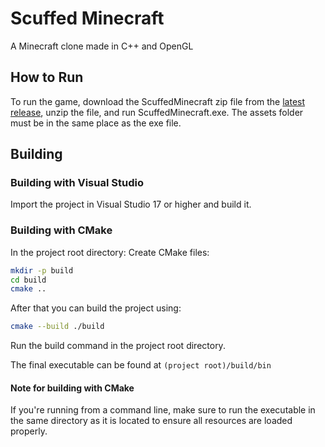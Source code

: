 # Scuffed Minecraft
A Minecraft clone made in C++ and OpenGL

## How to Run
To run the game, download the ScuffedMinecraft zip file from the [latest release](https://github.com/EvanatorM/ScuffedMinecraft/releases/latest), unzip the file, and run ScuffedMinecraft.exe. The assets folder must be in the same place as the exe file.

## Building

### Building with Visual Studio
Import the project in Visual Studio 17 or higher and build it.

### Building with CMake
In the project root directory:
Create CMake files:
```sh
mkdir -p build
cd build
cmake ..
```
After that you can build the project using:
```sh
cmake --build ./build
```
Run the build command in the project root directory.

The final executable can be found at `(project root)/build/bin`

#### Note for building with CMake
If you're running from a command line, make sure to run
the executable in the same directory as it is located
to ensure all resources are loaded properly.
